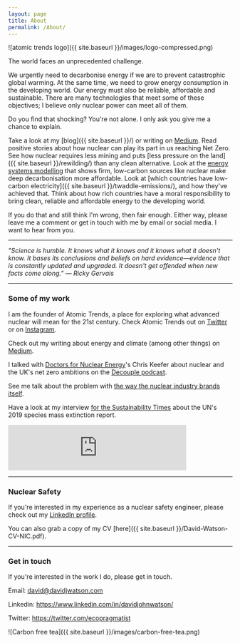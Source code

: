 ```yaml
---
layout: page
title: About
permalink: /About/
---
```


![atomic trends logo]({{ site.baseurl }}/images/logo-compressed.png)

The world faces an unprecedented challenge. 

We urgently need to decarbonise energy if we are to prevent catastrophic global warming. At the same time, we need to grow energy consumption in the developing world. Our energy must also be reliable, affordable and sustainable. There are many technologies that meet some of these objectives; I believe only nuclear power can meet all of them. 

Do you find that shocking? You're not alone. I only ask you give me a chance to explain. 

Take a look at my [blog]({{ site.baseurl }}/) or writing on [Medium](https://medium.com/@DavidWatsonBlog). Read positive stories about how nuclear can play its part in us reaching Net Zero. See how nuclear requires less mining and puts [less pressure on the land]({{ site.baseurl }}/rewilding/) than any clean alternative. Look at the [energy systems modelling](http://news.mit.edu/2018/adding-power-choices-reduces-cost-risk-carbon-free-electricity-0906) that shows firm, low-carbon sources like nuclear make deep decarbonisation more affordable. Look at [which countries have low-carbon electricity]({{ site.baseurl }}/twaddle-emissions/), and how they've achieved that. Think about how rich countries have a moral responsibility to bring clean, reliable and affordable energy to the developing world. 

If you do that and still think I'm wrong, then fair enough. Either way, please leave me a comment or get in touch with me by email or social media. I want to hear from you.

----

*"Science is humble. It knows what it knows and it knows what it doesn't know. It bases its conclusions and beliefs on hard evidence—evidence that is constantly updated and upgraded. It doesn't get offended when new facts come along."
⁠— Ricky Gervais*

----

### Some of my work

I am the founder of Atomic Trends, a place for exploring what advanced nuclear will mean for the 21st century. Check Atomic Trends out on [Twitter](https://twitter.com/atomic_trends) or on [Instagram](https://www.instagram.com/atomic_trends/).

Check out my writing about energy and climate (among other things) on [Medium](https://medium.com/@DavidWatsonBlog).

I talked with [Doctors for Nuclear Energy](https://www.doctorsfornuclearenergy.org/)'s Chris Keefer about nuclear and the UK's net zero ambitions on the [Decouple podcast](https://anchor.fm/chris15401/episodes/UK-decarbonisation-Legally-binding-but-precarious-Feat-David-Watson-er2to2).

See me talk about the problem with [the way the nuclear industry brands itself](https://youtu.be/A7uLVqwlpn4?t=68).

Have a look at my interview [for the Sustainability Times](https://www.sustainability-times.com/environmental-protection/un-mass-extinction-report-highlights-urgency-of-decarbonization/) about the UN's 2019 species mass extinction report.

<iframe src="https://anchor.fm/chris15401/embed/episodes/UK-decarbonisation-Legally-binding-but-precarious-Feat-David-Watson-er2to2" height="102px" width="400px" frameborder="0" scrolling="no"></iframe>

----

### Nuclear Safety

If you're interested in my experience as a nuclear safety engineer, please check out my [LinkedIn profile](https://www.linkedin.com/in/davidjohnwatson/).

You can also grab a copy of my CV [here]({{ site.baseurl }}/David-Watson-CV-NIC.pdf).

----

### Get in touch

If you're interested in the work I do, please get in touch.

Email: [david@davidjwatson.com](mailto:david@davidjwatson.com)

Linkedin: <https://www.linkedin.com/in/davidjohnwatson/>

Twitter: <https://twitter.com/ecopragmatist>

![Carbon free tea]({{ site.baseurl }}/images/carbon-free-tea.png)
